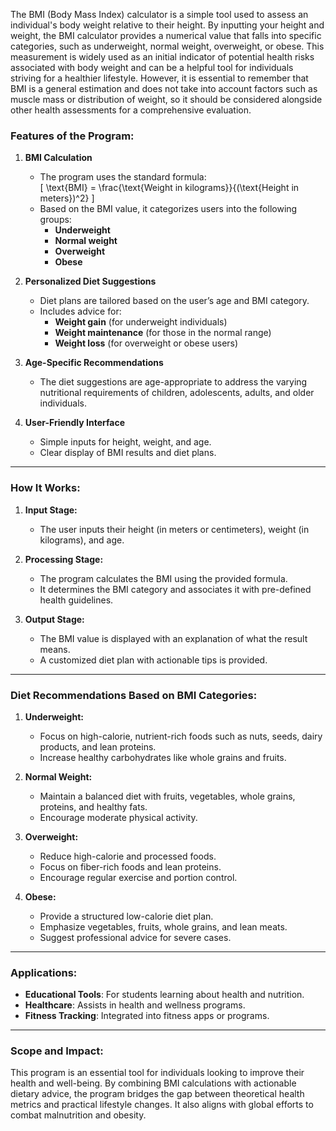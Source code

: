 The BMI (Body Mass Index) calculator is a simple tool used to assess an individual's body weight relative to their height. By inputting your height and weight, the BMI calculator provides a numerical value that falls into specific categories, such as underweight, normal weight, overweight, or obese. This measurement is widely used as an initial indicator of potential health risks associated with body weight and can be a helpful tool for individuals striving for a healthier lifestyle. However, it is essential to remember that BMI is a general estimation and does not take into account factors such as muscle mass or distribution of weight, so it should be considered alongside other health assessments for a comprehensive evaluation.

### **Features of the Program:**

1. **BMI Calculation**  
   - The program uses the standard formula:  
     \[
     \text{BMI} = \frac{\text{Weight in kilograms}}{(\text{Height in meters})^2}
     \]  
   - Based on the BMI value, it categorizes users into the following groups:  
     - **Underweight**  
     - **Normal weight**  
     - **Overweight**  
     - **Obese**

2. **Personalized Diet Suggestions**  
   - Diet plans are tailored based on the user’s age and BMI category.
   - Includes advice for:  
     - **Weight gain** (for underweight individuals)  
     - **Weight maintenance** (for those in the normal range)  
     - **Weight loss** (for overweight or obese users)

3. **Age-Specific Recommendations**  
   - The diet suggestions are age-appropriate to address the varying nutritional requirements of children, adolescents, adults, and older individuals.

4. **User-Friendly Interface**  
   - Simple inputs for height, weight, and age.
   - Clear display of BMI results and diet plans.

---

### **How It Works:**

1. **Input Stage:**  
   - The user inputs their height (in meters or centimeters), weight (in kilograms), and age.

2. **Processing Stage:**  
   - The program calculates the BMI using the provided formula.
   - It determines the BMI category and associates it with pre-defined health guidelines.

3. **Output Stage:**  
   - The BMI value is displayed with an explanation of what the result means.
   - A customized diet plan with actionable tips is provided.

---

### **Diet Recommendations Based on BMI Categories:**

1. **Underweight:**  
   - Focus on high-calorie, nutrient-rich foods such as nuts, seeds, dairy products, and lean proteins.  
   - Increase healthy carbohydrates like whole grains and fruits.

2. **Normal Weight:**  
   - Maintain a balanced diet with fruits, vegetables, whole grains, proteins, and healthy fats.  
   - Encourage moderate physical activity.

3. **Overweight:**  
   - Reduce high-calorie and processed foods.  
   - Focus on fiber-rich foods and lean proteins.  
   - Encourage regular exercise and portion control.

4. **Obese:**  
   - Provide a structured low-calorie diet plan.  
   - Emphasize vegetables, fruits, whole grains, and lean meats.  
   - Suggest professional advice for severe cases.

---

### **Applications:**

- **Educational Tools**: For students learning about health and nutrition.
- **Healthcare**: Assists in health and wellness programs.
- **Fitness Tracking**: Integrated into fitness apps or programs.

---

### **Scope and Impact:**

This program is an essential tool for individuals looking to improve their health and well-being. By combining BMI calculations with actionable dietary advice, the program bridges the gap between theoretical health metrics and practical lifestyle changes. It also aligns with global efforts to combat malnutrition and obesity.
